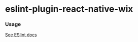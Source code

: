 # eslint-plugin-react-native-wix

### Usage
[See ESlint docs](https://eslint.org/docs/user-guide/configuring#configuring-plugins)
